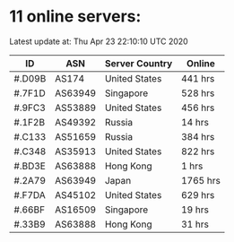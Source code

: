 # 11 online servers:

Latest update at: Thu Apr 23 22:10:10 UTC 2020

| ID | ASN | Server Country | Online |
| -- | --- | -------------- | ------ |
| #.D09B | AS174 | United States | 441 hrs |
| #.7F1D | AS63949 | Singapore | 528 hrs |
| #.9FC3 | AS53889 | United States | 456 hrs |
| #.1F2B | AS49392 | Russia | 14 hrs |
| #.C133 | AS51659 | Russia | 384 hrs |
| #.C348 | AS35913 | United States | 822 hrs |
| #.BD3E | AS63888 | Hong Kong | 1 hrs |
| #.2A79 | AS63949 | Japan | 1765 hrs |
| #.F7DA | AS45102 | United States | 629 hrs |
| #.66BF | AS16509 | Singapore | 19 hrs |
| #.33B9 | AS63888 | Hong Kong | 31 hrs |

